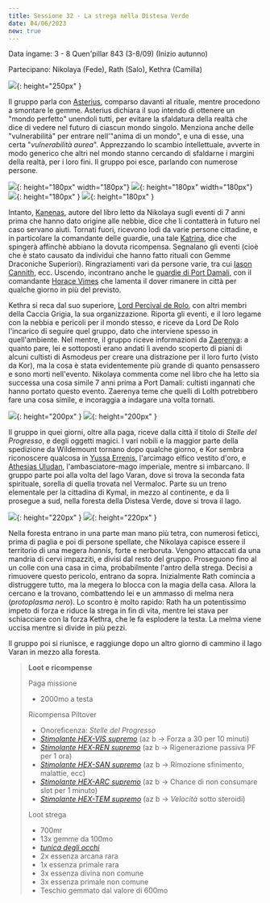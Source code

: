 ```yaml
---
title: Sessione 32 - La strega nella Distesa Verde
date: 04/06/2023
new: true
---
```


Data ingame: 3 - 8 Quen'pillar 843 (3-8/09) (Inizio autunno)

Partecipano: Nikolaya (Fede), Rath (Salo), Kethra (Camilla)

![]({{site.data.img.asterius_normal}}){: height="250px" }

Il gruppo parla con [Asterius](/xho/npc/fog#asterius-il-tessistorie), comparso davanti al rituale, mentre procedono a smontare le gemme. Asterius dichiara il suo intendo di ottenere un "mondo perfetto" unendoli tutti, per evitare la sfaldatura della realtà che dice di vedere nel futuro di ciascun mondo singolo. Menziona anche delle "vulnerabilità" per entrare nell'"anima di un mondo", e una di esse, una certa "*vulnerabilità aurea*". Apprezzando lo scambio intellettuale, avverte in modo generico che altri nel mondo stanno cercando di sfaldarne i margini della realtà, per i loro fini. Il gruppo poi esce, parlando con numerose persone.

![]({{site.data.img.kanenas}}){: height="180px" width="180px"} ![]({{site.data.img.iason_jayce}}){: height="180px" width="180px"} ![]({{site.data.img.katrina_caitlyn}}){: height="180px" } ![]({{site.data.img.vimes}}){: height="180px" }

Intanto, [Kanenas](/xho/npc/dwendalian#kanenas), autore del libro letto da Nikolaya sugli eventi di 7 anni prima che hanno dato origine alle nebbie, dice che li contatterà in futuro nel caso servano aiuti. Tornati fuori, ricevono lodi da varie persone cittadine, e in particolare la comandante delle guardie, una tale [Katrina](/xho/npc/taldorei#altri), dice che spingerà affinchè abbiano la dovuta ricompensa. Segnalano gli eventi (cioè che è stato causato da individui che hanno fatto rituali con Gemme Draconiche Superiori). Ringraziamenti vari da persone varie, tra cui [Iason Cannith](/xho/npc/taldorei#iason-cannith), ecc. Uscendo, incontrano anche le [guardie di Port Damali](/xho/npc/clovis#port-damali), con il comandante [Horace Vimes](/xho/npc/clovis#comandante-sir-ecc-horace-vimes) che lamenta il dover rimanere in città per qualche giorno in più del previsto.

Kethra si reca dal suo superiore, [Lord Percival de Rolo](/xho/npc/taldorei#lord-percival-de-rolo), con altri membri della Caccia Grigia, la sua organizzazione. Riporta gli eventi, e il loro legame con la nebbia e pericoli per il mondo stesso, e riceve da Lord De Rolo l'incarico di seguire quel gruppo, dato che interviene spesso in quell'ambiente. Nel mentre, il gruppo riceve informazioni da [Zaerenya](/xho/npc/krynn#zaraenya-mirimm): a quanto pare, lei e sottoposti erano andati lì avendo scoperto di piani di alcuni cultisti di Asmodeus per creare una distrazione per il loro furto (visto da Kor), ma la cosa è stata evidentemente più grande di quanto pensassero e sono morti nell'evento. Nikolaya commenta come nel libro che ha letto sia successa una cosa simile 7 anni prima a Port Damali: cultisti ingannati che hanno portato questo evento. Zaerenya teme che quelli di Lolth potrebbero fare una cosa simile, e incoraggia a indagare una volta tornati. 

![]({{site.data.img.yussa}}){: height="200px" } ![]({{site.data.img.athesias_uludan}}){: height="200px" }

Il gruppo in quei giorni, oltre alla paga, riceve dalla città il titolo di *Stelle del Progresso*, e degli oggetti magici. I vari nobili e la maggior parte della spedizione da Wildemount tornano dopo qualche giorno, e Kor sembra riconoscere qualcosa in [Yussa Errenis](/xho/npc/clovis#yussa-errenis), l'arcimago elfico vestito d'oro, e [Athesias Uludan](/xho/npc/dwendalian#athesias-uludan-arcimago-dellunione-diplomatica), l'ambasciatore-mago imperiale, mentre si imbarcano. Il gruppo parte poi alla volta del lago Varan, dove si trova la seconda fata spirituale, sorella di quella trovata nel Vermaloc. Parte su un treno elementale per la cittadina di Kymal, in mezzo al continente, e da lì prosegue a sud, nella foresta della Distesa Verde, dove si trova il lago. 

![](https://www.aidedd.org/dnd/images/annis-hag.jpg){: height="220px" } ![](https://explorednd.com/wp-content/uploads/2022/07/Black-Pudding-5e-Guide-950x650.png){: height="220px" }

Nella foresta entrano in una parte man mano più tetra, con numerosi feticci, prima di paglia e poi di persone spellate, che Nikolaya capisce essere il territorio di una megera *hannis*, forte e nerboruta. Vengono attaccati da una mandria di cervi impazziti, e divisi dal resto del gruppo. Proseguono fino al un colle con una casa in cima, probabilmente l'antro della strega. Decisi a rimuovere questo pericolo, entrano da sopra. Inizialmente Rath comincia a distruggere tutto, ma la megera lo blocca con la magia della casa. Allora la cercano e la trovano, combattendo lei e un ammasso di melma nera (*protoplasma nero*). Lo scontro è molto rapido: Rath ha un potentissimo impeto di forza e riduce la strega in fin di vita, mentre lei stava per schiacciare con la forza Kethra, che le fa esplodere la testa. La melma viene uccisa mentre si divide in più pezzi.

Il gruppo poi si riunisce, e raggiunge dopo un altro giorno di cammino il lago Varan in mezzo alla foresta.

> **Loot e ricompense**
> 
> Paga missione
> - 2000mo a testa
> 
> Ricompensa Piltover
> - Onoreficenza: *Stelle del Progresso*
> - [*Stimolante HEX-VIS supremo*](/xho/oggetti#stimolante-hex-supremo) (az b -> Forza a 30 per 10 minuti)
> - [*Stimolante HEX-REN supremo*](/xho/oggetti#stimolante-hex-supremo) (az b -> Rigenerazione passiva PF per 1 ora)
> - [*Stimolante HEX-SAN supremo*](/xho/oggetti#stimolante-hex-supremo) (az b -> Rimozione sfinimento, malattie, ecc)
> - [*Stimolante HEX-ARC supremo*](/xho/oggetti#stimolante-hex-supremo) (az b -> Chance di non consumare slot per 1 minuto)
> - [*Stimolante HEX-TEM supremo*](/xho/oggetti#stimolante-hex-supremo) (az b -> *Velocità* sotto steroidi)
>
> Loot strega
> - 700mr
> - 13x gemme da 100mo
> - [*tunica degli occhi*](https://dungeonedraghi.it/compendio/oggetti-magici/oggetti-meravigliosi/tunica-degli-occhi/)
> - 2x essenza arcana rara
> - 1x essenza primale rara
> - 3x essenza divina non comune
> - 3x essenza primale non comune
> - Teschio gemmato dal valore di 600mo